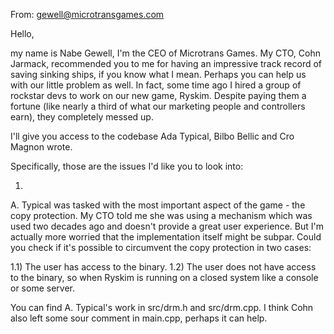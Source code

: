 From: gewell@microtransgames.com

Hello,

my name is Nabe Gewell, I'm the CEO of Microtrans Games. My CTO, Cohn Jarmack, recommended you to me for having an impressive track record of saving sinking ships, if you know what I mean. Perhaps you can help us with our little problem as well. In fact, some time ago I hired a group of rockstar devs to work on our new game, Ryskim. Despite paying them a fortune (like nearly a third of what our marketing people and controllers earn), they completely messed up. 

I'll give you access to the codebase Ada Typical, Bilbo Bellic and Cro Magnon wrote.

Specifically, those are the issues I'd like you to look into:

1)
A. Typical was tasked with the most important aspect of the game - the copy protection. My CTO told me she was using a mechanism which was used two decades ago and doesn't provide a great user experience. But I'm actually more worried that the implementation itself might be subpar. Could you check if it's possible to circumvent the copy protection in two cases:

1.1) The user has access to the binary.
1.2) The user does not have access to the binary, so when Ryskim is running on a closed system like a console or some server.

You can find A. Typical's work in src/drm.h and src/drm.cpp. I think Cohn also left some sour comment in main.cpp, perhaps it can help. 
